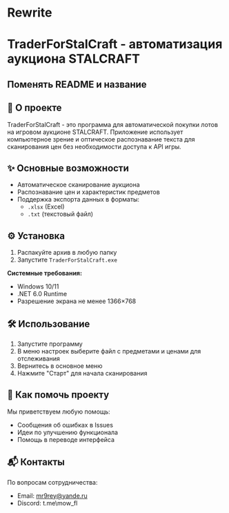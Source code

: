# Rewrite

# TraderForStalCraft - автоматизация аукциона STALCRAFT

## Поменять README и название

## 🚀 О проекте

TraderForStalCraft - это программа для автоматической покупки лотов на игровом аукционе STALCRAFT. Приложение использует компьютерное зрение и оптическое распознавание текста для сканирования цен без необходимости доступа к API игры.

## ✨ Основные возможности

- Автоматическое сканирование аукциона
- Распознавание цен и характеристик предметов
- Поддержка экспорта данных в форматы:
  - `.xlsx` (Excel)
  - `.txt` (текстовый файл)

## ⚙️ Установка

1. Распакуйте архив в любую папку
2. Запустите `TraderForStalCraft.exe`

**Системные требования:**
- Windows 10/11
- .NET 6.0 Runtime
- Разрешение экрана не менее 1366×768

## 🛠 Использование

1. Запустите программу
2. В меню настроек выберите файл с предметами и ценами для отслеживания
3. Вернитесь в основное меню
4. Нажмите "Старт" для начала сканирования

## 🤝 Как помочь проекту

Мы приветствуем любую помощь:
- Сообщения об ошибках в Issues
- Идеи по улучшению функционала
- Помощь в переводе интерфейса

## 📬 Контакты

По вопросам сотрудничества:
- Email: mr9rey@yande.ru
- Discord: t.me\mow_fl
